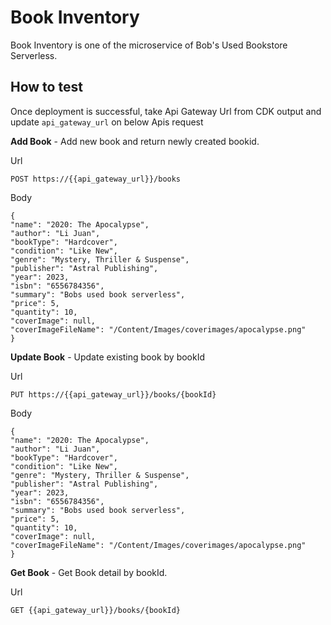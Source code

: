 # Book Inventory 
Book Inventory is one of the microservice of Bob's Used Bookstore Serverless.

## How to test

Once deployment is successful, take Api Gateway Url from CDK output and update `api_gateway_url` on below Apis request

**Add Book** - Add new book and return newly created bookid.

Url 
    
    POST https://{{api_gateway_url}}/books

Body

    {
    "name": "2020: The Apocalypse",
    "author": "Li Juan",
    "bookType": "Hardcover",
    "condition": "Like New",
    "genre": "Mystery, Thriller & Suspense",
    "publisher": "Astral Publishing",
    "year": 2023,
    "isbn": "6556784356",
    "summary": "Bobs used book serverless",
    "price": 5,
    "quantity": 10,
    "coverImage": null,
    "coverImageFileName": "/Content/Images/coverimages/apocalypse.png"
    }

**Update Book** - Update existing book by bookId

Url 
    
    PUT https://{{api_gateway_url}}/books/{bookId}

Body

    {
    "name": "2020: The Apocalypse",
    "author": "Li Juan",
    "bookType": "Hardcover",
    "condition": "Like New",
    "genre": "Mystery, Thriller & Suspense",
    "publisher": "Astral Publishing",
    "year": 2023,
    "isbn": "6556784356",
    "summary": "Bobs used book serverless",
    "price": 5,
    "quantity": 10,
    "coverImage": null,
    "coverImageFileName": "/Content/Images/coverimages/apocalypse.png"
    }

**Get Book** - Get Book detail by bookId.

Url 
    
    GET {{api_gateway_url}}/books/{bookId}


